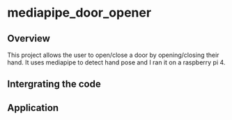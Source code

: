 # mediapipe_door_opener

## Overview
This project allows the user to open/close a door by opening/closing their hand. It uses mediapipe to detect hand pose and I ran it on a raspberry pi 4.

## Intergrating the code 

## Application

